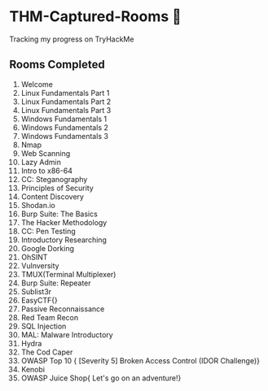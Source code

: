 # THM-Captured-Rooms 🚩
Tracking my progress on TryHackMe 


## Rooms Completed 

1. Welcome
2. Linux Fundamentals Part 1 
3. Linux Fundamentals Part 2
4. Linux Fundamentals Part 3
5. Windows Fundamentals 1
6. Windows Fundamentals 2
7. Windows Fundamentals 3
8. Nmap
9. Web Scanning
10. Lazy Admin
11. Intro to x86-64
12. CC: Steganography
13. Principles of Security
14. Content Discovery
15. Shodan.io
16. Burp Suite: The Basics
17. The Hacker Methodology
18. CC: Pen Testing
19. Introductory Researching
20. Google Dorking
21. OhSINT
22. Vulnversity
23. TMUX(Terminal Multiplexer)
24. Burp Suite: Repeater
25. Sublist3r
26. EasyCTF{}
27. Passive Reconnaissance
28. Red Team Recon
29. SQL Injection
30. MAL: Malware Introductory
31. Hydra
32. The Cod Caper
33. OWASP Top 10 { [Severity 5] Broken Access Control (IDOR Challenge)}
34. Kenobi
35. OWASP Juice Shop{ Let's go on an adventure!}



